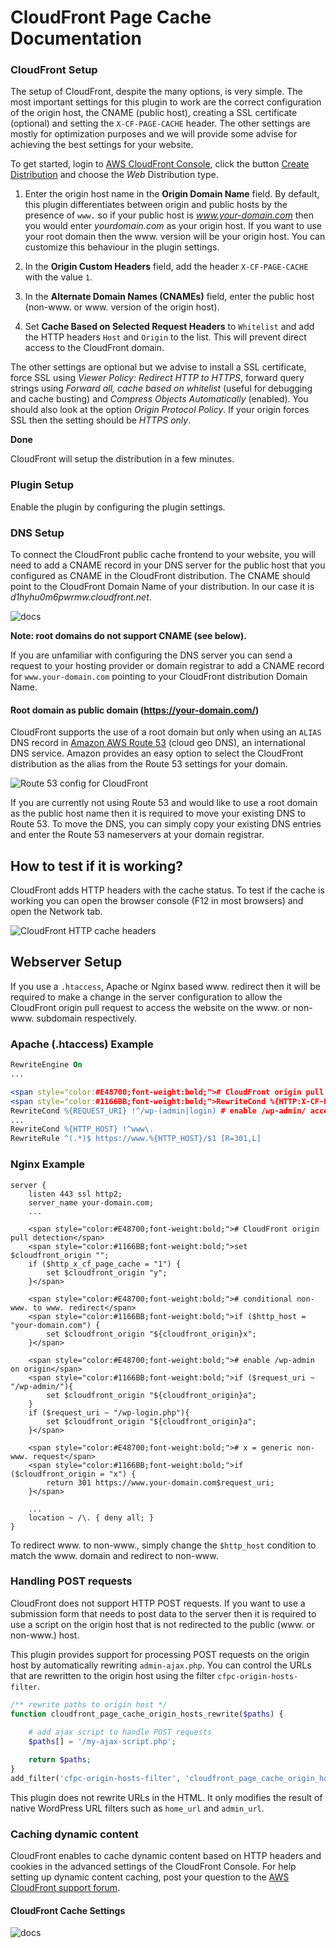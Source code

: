 # CloudFront Page Cache Documentation

### CloudFront Setup

The setup of CloudFront, despite the many options, is very simple. The most important settings for this plugin to work are the correct configuration of the origin host, the CNAME (public host), creating a SSL certificate (optional) and setting the `X-CF-PAGE-CACHE` header. The other settings are mostly for optimization purposes and we will provide some advise for achieving the best settings for your website.

To get started, login to [AWS CloudFront Console](https://console.aws.amazon.com/cloudfront/home), click the button [Create Distribution](https://console.aws.amazon.com/cloudfront/home#create-distribution:) and choose the *Web* Distribution type.

1. Enter the origin host name in the **Origin Domain Name** field. By default, this plugin differentiates between origin and public hosts by the presence of `www.` so if your public host is *www.your-domain.com* then you would enter *yourdomain.com* as your origin host. If you want to use your root domain then the www. version will be your origin host. You can customize this behaviour in the plugin settings.

2. In the **Origin Custom Headers** field, add the header `X-CF-PAGE-CACHE` with the value `1`.

3. In the **Alternate Domain Names (CNAMEs)** field, enter the public host (non-www. or www. version of the origin host).

4. Set **Cache Based on Selected Request Headers** to `Whitelist` and add the HTTP headers `Host` and `Origin` to the list. This will prevent direct access to the CloudFront domain.
 
The other settings are optional but we advise to install a SSL certificate, force SSL using *Viewer Policy: Redirect HTTP to HTTPS*, forward query strings using *Forward all, cache based on whitelist* (useful for debugging and cache busting) and *Compress Objects Automatically* (enabled). You should also look at the option *Origin Protocol Policy*. If your origin forces SSL then the setting should be *HTTPS only*.

**Done**

CloudFront will setup the distribution in a few minutes.

### Plugin Setup

Enable the plugin by configuring the plugin settings.

### DNS Setup

To connect the CloudFront public cache frontend to your website, you will need to add a CNAME record in your DNS server for the public host that you configured as CNAME in the CloudFront distribution. The CNAME should point to the CloudFront Domain Name of your distribution. In our case it is *d1hyhu0m6pwrmw.cloudfront.net*.

![docs](https://github.com/o10n-x/wordpress-cloudfront-page-cache/blob/master/docs/images/pagespeed-cloudfront-cname.png)

**Note: root domains do not support CNAME (see below).**

If you are unfamiliar with configuring the DNS server you can send a request to your hosting provider or domain registrar to add a CNAME record for `www.your-domain.com` pointing to your CloudFront distribution Domain Name.
 
#### Root domain as public domain (https://your-domain.com/)

CloudFront supports the use of a root domain but only when using an `ALIAS` DNS record in <a href="https://aws.amazon.com/route53/?<?php print $this->aws_tracking; ?>" target="_blank" rel="noopener">Amazon AWS Route 53</a> (cloud geo DNS), an international DNS service. Amazon provides an easy option to select the CloudFront distribution as the alias from the Route 53 settings for your domain. 

![Route 53 config for CloudFront](https://github.com/o10n-x/wordpress-cloudfront-page-cache/blob/master/docs/images/route-53-alias.png)

If you are currently not using Route 53 and would like to use a root domain as the public host name then it is required to move your existing DNS to Route 53. To move the DNS, you can simply copy your existing DNS entries and enter the Route 53 nameservers at your domain registrar.


## How to test if it is working?
CloudFront adds HTTP headers with the cache status. To test if the cache is working you can open the browser console (F12 in most browsers) and open the Network tab.

![CloudFront HTTP cache headers](https://github.com/o10n-x/wordpress-cloudfront-page-cache/blob/master/docs/images/cf-http-headers-chrome.png)

## Webserver Setup

If you use a `.htaccess`, Apache or Nginx based www. redirect then it will be required to make a change in the server configuration to allow the CloudFront origin pull request to access the website on the www. or non-www. subdomain respectively.

### Apache (.htaccess) Example

```apache
RewriteEngine On
...

<span style="color:#E48700;font-weight:bold;"># CloudFront origin pull detection</span>
<span style="color:#1166BB;font-weight:bold;">RewriteCond %{HTTP:X-CF-PAGE-CACHE} !=1 [NC]
RewriteCond %{REQUEST_URI} !^/wp-(admin|login) # enable /wp-admin/ access on origin</span>
...
RewriteCond %{HTTP_HOST} !^www\.
RewriteRule ^(.*)$ https://www.%{HTTP_HOST}/$1 [R=301,L]
```

### Nginx Example

```nginx
server {
    listen 443 ssl http2;
    server_name your-domain.com;
    ... 

    <span style="color:#E48700;font-weight:bold;"># CloudFront origin pull detection</span>
    <span style="color:#1166BB;font-weight:bold;">set $cloudfront_origin "";
    if ($http_x_cf_page_cache = "1") { 
        set $cloudfront_origin "y";
    }</span>

    <span style="color:#E48700;font-weight:bold;"># conditional non-www. to www. redirect</span>
    <span style="color:#1166BB;font-weight:bold;">if ($http_host = "your-domain.com") {
        set $cloudfront_origin "${cloudfront_origin}x";
    }</span>

    <span style="color:#E48700;font-weight:bold;"># enable /wp-admin on origin</span>
    <span style="color:#1166BB;font-weight:bold;">if ($request_uri ~ "/wp-admin/"){
        set $cloudfront_origin "${cloudfront_origin}a";
    }
    if ($request_uri ~ "/wp-login.php"){
        set $cloudfront_origin "${cloudfront_origin}a";
    }</span>

    <span style="color:#E48700;font-weight:bold;"># x = generic non-www. request</span>
    <span style="color:#1166BB;font-weight:bold;">if ($cloudfront_origin = "x") {
        return 301 https://www.your-domain.com$request_uri;
    }</span>

    ...
    location ~ /\. { deny all; }
}
```

To redirect www. to non-www., simply change the `$http_host` condition to match the www. domain and redirect to non-www.
    
### Handling POST requests

CloudFront does not support HTTP POST requests. If you want to use a submission form that needs to post data to the server then it is required to use a script on the origin host that is not redirected to the public (www. or non-www.) host.

This plugin provides support for processing POST requests on the origin host by automatically rewriting `admin-ajax.php`. You can control the URLs that are rewritten to the origin host using the filter `cfpc-origin-hosts-filter`.

```php
/** rewrite paths to origin host */
function cloudfront_page_cache_origin_hosts_rewrite($paths) {
    
    # add ajax script to handle POST requests
    $paths[] = '/my-ajax-script.php';

    return $paths;
}
add_filter('cfpc-origin-hosts-filter', 'cloudfront_page_cache_origin_hosts_rewrite');
```

This plugin does not rewrite URLs in the HTML. It only modifies the result of native WordPress URL filters such as `home_url` and `admin_url`.

### Caching dynamic content

CloudFront enables to cache dynamic content based on HTTP headers and cookies in the advanced settings of the CloudFront Console. For help setting up dynamic content caching, post your question to the [AWS CloudFront support forum](https://forums.aws.amazon.com/forum.jspa?forumID=46).

#### CloudFront Cache Settings
![docs](https://github.com/o10n-x/wordpress-cloudfront-page-cache/blob/master/docs/images/cookie-cache.png)
